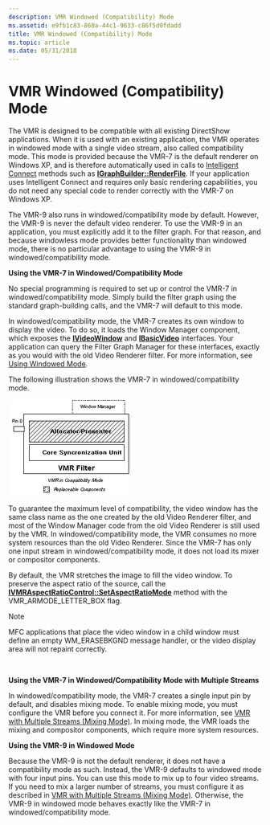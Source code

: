 ```yaml
---
description: VMR Windowed (Compatibility) Mode
ms.assetid: e9fb1c83-860a-44c1-9633-c86f5d0fdadd
title: VMR Windowed (Compatibility) Mode
ms.topic: article
ms.date: 05/31/2018
---
```


# VMR Windowed (Compatibility) Mode

The VMR is designed to be compatible with all existing DirectShow applications. When it is used with an existing application, the VMR operates in windowed mode with a single video stream, also called compatibility mode. This mode is provided because the VMR-7 is the default renderer on Windows XP, and is therefore automatically used in calls to [Intelligent Connect](intelligent-connect.md) methods such as [**IGraphBuilder::RenderFile**](/windows/desktop/api/Strmif/nf-strmif-igraphbuilder-renderfile). If your application uses Intelligent Connect and requires only basic rendering capabilities, you do not need any special code to render correctly with the VMR-7 on Windows XP.

The VMR-9 also runs in windowed/compatibility mode by default. However, the VMR-9 is never the default video renderer. To use the VMR-9 in an application, you must explicitly add it to the filter graph. For that reason, and because windowless mode provides better functionality than windowed mode, there is no particular advantage to using the VMR-9 in windowed/compatibility mode.

**Using the VMR-7 in Windowed/Compatibility Mode**

No special programming is required to set up or control the VMR-7 in windowed/compatibility mode. Simply build the filter graph using the standard graph-building calls, and the VMR-7 will default to this mode.

In windowed/compatibility mode, the VMR-7 creates its own window to display the video. To do so, it loads the Window Manager component, which exposes the [**IVideoWindow**](/windows/desktop/api/Control/nn-control-ivideowindow) and [**IBasicVideo**](/windows/desktop/api/Control/nn-control-ibasicvideo) interfaces. Your application can query the Filter Graph Manager for these interfaces, exactly as you would with the old Video Renderer filter. For more information, see [Using Windowed Mode](using-windowed-mode.md).

The following illustration shows the VMR-7 in windowed/compatibility mode.

![vmr in compatibility mode](images/vmr-compat-mode.png)

To guarantee the maximum level of compatibility, the video window has the same class name as the one created by the old Video Renderer filter, and most of the Window Manager code from the old Video Renderer is still used by the VMR. In windowed/compatibility mode, the VMR consumes no more system resources than the old Video Renderer. Since the VMR-7 has only one input stream in windowed/compatibility mode, it does not load its mixer or compositor components.

By default, the VMR stretches the image to fill the video window. To preserve the aspect ratio of the source, call the [**IVMRAspectRatioControl::SetAspectRatioMode**](/windows/desktop/api/Strmif/nf-strmif-ivmraspectratiocontrol-setaspectratiomode) method with the VMR\_ARMODE\_LETTER\_BOX flag.

> [!Note]  
> MFC applications that place the video window in a child window must define an empty WM\_ERASEBKGND message handler, or the video display area will not repaint correctly.

 

**Using the VMR-7 in Windowed/Compatibility Mode with Multiple Streams**

In windowed/compatibility mode, the VMR-7 creates a single input pin by default, and disables mixing mode. To enable mixing mode, you must configure the VMR before you connect it. For more information, see [VMR with Multiple Streams (Mixing Mode)](vmr-with-multiple-streams--mixing-mode.md). In mixing mode, the VMR loads the mixing and compositor components, which require more system resources.

**Using the VMR-9 in Windowed Mode**

Because the VMR-9 is not the default renderer, it does not have a compatibility mode as such. Instead, the VMR-9 defaults to windowed mode with four input pins. You can use this mode to mix up to four video streams. If you need to mix a larger number of streams, you must configure it as described in [VMR with Multiple Streams (Mixing Mode)](vmr-with-multiple-streams--mixing-mode.md). Otherwise, the VMR-9 in windowed mode behaves exactly like the VMR-7 in windowed/compatibility mode.

 

 



